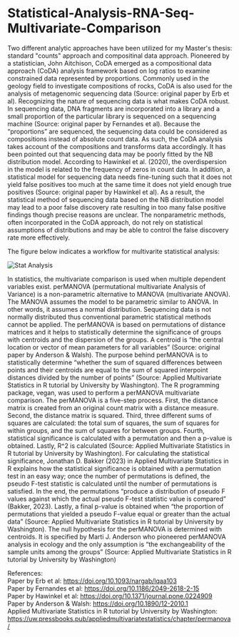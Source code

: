 # Statistical-Analysis-RNA-Seq-Multivariate-Comparison

Two different analytic approaches have been utilized for my Master's thesis: standard "counts" approach and compositinal data approach. Pioneered by a statistician, John Aitchison, CoDA emerged as a compositional data approach (CoDA) analysis framework based on log ratios to examine constrained data represented by proportions. Commonly used in the geology field to investigate compositions of rocks, CoDA is also used for the analysis of metagenomic sequencing data (Source: original paper by Erb et al). Recognizing the nature of sequencing data is what makes CoDA robust. In sequencing data, DNA fragments are incorporated into a library and a small proportion of the particular library is sequenced on a sequencing machine (Source: original paper by Fernandes et al). Because the “proportions” are sequenced, the sequencing data could be considered as compositions instead of absolute count data. As such, the CoDA analysis takes account of the compositions and transforms data accordingly. 	It has been pointed out that sequencing data may be poorly fitted by the NB distribution model. According to Hawinkel et al. (2020), the overdispersion in the model is related to the frequency of zeros in count data. In addition, a statistical model for sequencing data needs fine-tuning such that it does not yield false positives too much at the same time it does not yield enough true positives (Source: original paper by Hawinkel et al). As a result, the statistical method of sequencing data based on the NB distribution model may lead to a poor false discovery rate resulting in too many false positive findings though precise reasons are unclear. The nonparametric methods, often incorporated in the CoDA approach, do not rely on statistical assumptions of distributions and may be able to control the false discovery rate more effectively.

The figure below indicates a workflow for multivarite statistical analysis:

![Stat Analysis](https://github.com/echo4922/Statistical-Analysis-RNA-Seq-Multivariate-Comparison/assets/112420424/81020a46-8cf2-4b09-8035-377e78b05f1b)


In statistics, the multivariate comparison is used when multiple dependent variables exist. perMANOVA (permutational multivariate Analysis of Variance) is a non-parametric alternative to MANOVA (multivariate ANOVA). The MANOVA assumes the model to be parametric similar to ANOVA. In other words, it assumes a normal distribution. Sequencing data is not normally distributed thus conventional parametric statistical methods cannot be applied. The perMANOVA is based on permutations of distance matrices and it helps to statistically determine the significance of groups with centroids and the dispersion of the groups. A centroid is “the central location or vector of mean parameters for all variables” (Source: original paper by Anderson & Walsh). The purpose behind perMANOVA is to statistically determine “whether the sum of squared differences between points and their centroids are equal to the sum of squared interpoint distances divided by the number of points” (Source: Applied Multivariate Statistics in R tutorial by University by Washington). The R programming package, vegan, was used to perform a perMANOVA multivariate comparison. The perMANOVA is a five-step process. First, the distance matrix is created from an original count matrix with a distance measure. Second, the distance matrix is squared. Third, three different sums of squares are calculated: the total sum of squares, the sum of squares for within groups, and the sum of squares for between groups. Fourth, statistical significance is calculated with a permutation and then a p-value is obtained. Lastly, R^2 is calculated (Source: Applied Multivariate Statistics in R tutorial by University by Washington). For calculating the statistical significance, Jonathan D. Bakker (2023) in Applied Multivariate Statistics in R explains how the statistical significance is obtained with a permutation test in an easy way; once the number of permutations is defined, the pseudo F-test statistic is calculated until the number of permutations is satisfied. In the end, the permutations “produce a distribution of pseudo F values against which the actual pseudo F-test statistic value is compared” (Bakker, 2023). Lastly, a final p-value is obtained when “the proportion of permutations that yielded a pseudo F-value equal or greater than the actual data” (Source: Applied Multivariate Statistics in R tutorial by University by Washington). The null hypothesis for the perMANOVA is determined with centroids. It is specified by Marti J. Anderson who pioneered perMANOVA analysis in ecology and the only assumption is “the exchangeability of the sample units among the groups” (Source: Applied Multivariate Statistics in R tutorial by University by Washington)





References: <br />
Paper by Erb et al: https://doi.org/10.1093/nargab/lqaa103 <br />
Paper by Fernandes et al: https://doi.org/10.1186/2049-2618-2-15 <br />
Paper by  Hawinkel et al: https://doi.org/10.1371/journal.pone.0224909  <br />
Paper by Anderson & Walsh: https://doi.org/10.1890/12-2010.1 <br />
Applied Multivariate Statistics in R tutorial by University by Washington: https://uw.pressbooks.pub/appliedmultivariatestatistics/chapter/permanova/ <br />

